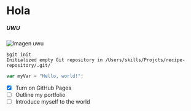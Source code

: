 # Hola
##### UWU


![Imagen uwu](https://i.pinimg.com/236x/01/08/e1/0108e1f80a1ac5bc885bc3117b63e89a.jpg)

```
$git init
Initialized empty Git repository in /Users/skills/Projcts/recipe-repository/.git/
```

``` javascript
var myVar = "Hello, world!";
```

- [x] Turn on GitHub Pages
- [ ] Outline my portfolio
- [ ] Introduce myself to the world
